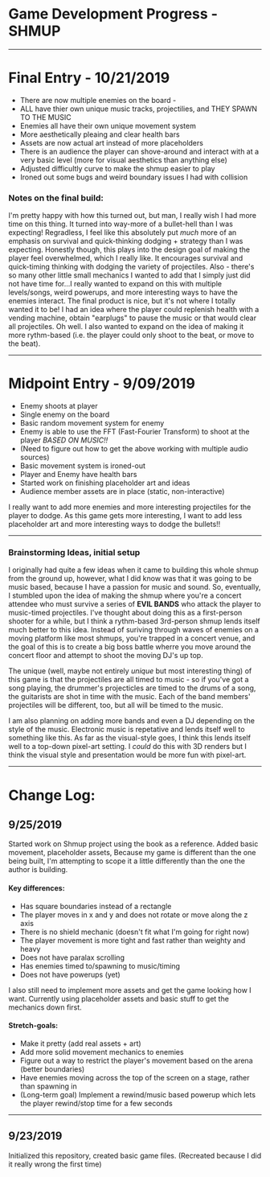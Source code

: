 # Game Development Progress - SHMUP 


---

# Final Entry - 10/21/2019
* There are now multiple enemies on the board - 
* ALL have thier own unique music tracks, projectilies, and THEY SPAWN TO THE MUSIC 
* Enemies all have their own unique movement system
* More aesthetically pleaing and clear health bars
* Assets are now actual art instead of more placeholders
* There is an audience the player can shove-around and interact with at a very basic level (more for visual aesthetics than anything else) 
* Adjusted difficultly curve to make the shmup easier to play
* Ironed out some bugs and weird boundary issues I had with collision 


### Notes on the final build:

I'm pretty happy with how this turned out, but man, I really wish I had more time on this thing.
It turned into way-more of a bullet-hell than I was expecting! Regradless, I feel like this absolutely put *much* more of an emphasis on survival and quick-thinking dodging + strategy than I was expecting. Honestly though, this plays into the design goal of making the player feel overwhelmed, which I really like. It encourages survival and quick-timing thinking with dodging the variety of projectiles. 
Also - there's so many other little small mechanics I wanted to add that I simply just did not have time for...I really wanted to expand on this with multiple levels/songs, weird powerups, and more interesting ways to have the enemies interact. The final product is nice, but it's not where I totally wanted it to be! I had an idea where the player could replenish health with a vending machine, obtain "earplugs" to pause the music or that would clear all projectiles. Oh well.
I also wanted to expand on the idea of making it more rythm-based (i.e. the player could only shoot to the beat, or move to the beat). 


---

# Midpoint Entry - 9/09/2019
* Enemy shoots at player
* Single enemy on the board
* Basic random movement system for enemy 
* Enemy is able to use the FFT (Fast-Fourier Transform) to shoot at the player *BASED ON MUSIC!!* 
* (Need to figure out how to get the above working with multiple audio sources)
* Basic movement system is ironed-out
* Player and Enemy have health bars 
* Started work on finishing placeholder art and ideas
* Audience member assets are in place (static, non-interactive) 

I really want to add more enemies and more interesting projectiles for the player to dodge. As this game gets more interesting, I want to add less placeholder art and more interesting ways to dodge the bullets!! 

---

### Brainstorming Ideas, initial setup

I originally had quite a few ideas when it came to building this whole shmup from the ground up, however, what I did know was that it was going to be music based, because I have a passion for music and sound. So, eventually, I stumbled upon the idea of making the shmup where you're a concert attendee who must survive a series of **EVIL BANDS** who attack the player to music-timed projectiles. I've thought about doing this as a first-person shooter for a while, but I think a rythm-based 3rd-person shmup lends itself much better to this idea. Instead of suriving through waves of enemies on a moving platform like most shmups, you're trapped in a concert venue, and the goal of this is to create a big boss battle wherre you move around the concert floor and attempt to shoot the moving DJ's up top. 



The unique (well, maybe not entirely *unique* but most interesting thing) of this game is that the projectiles are all timed to music - so if you've got a song playing, the drummer's projecticles are timed to the drums of a song, the guitarists are shot in time with the music. Each of the band members' projectiles will be different, too, but all will be timed to the music. 



I am also planning on adding more bands and even a DJ depending on the style of the music. Electronic music is repetative and lends itself well to something like this. 
As far as the visual-style goes, I think this lends itself well to a top-down pixel-art setting. I *could* do this with 3D renders but I think the visual style and presentation would be more fun with pixel-art. 

---


# Change Log: 

## 9/25/2019
Started work on Shmup project using the book as a reference. Added basic movement, placeholder assets, 
Because my game is different than the one being built,
I'm attempting to scope it a little differently than the one the author is building. 

#### Key differences: 
* Has square boundaries instead of a rectangle
* The player moves in x and y and does not rotate or move along the z axis
* There is no shield mechanic (doesn't fit what I'm going for right now)
* The player movement is more tight and fast rather than weighty and heavy 
* Does not have paralax scrolling
* Has enemies timed to/spawning to music/timing
* Does not have powerups (yet)

I also still need to implement more assets and get the game looking how I want. Currently using placeholder assets and basic stuff to get the mechanics down first.
#### Stretch-goals: 
* Make it pretty (add real assets + art)
* Add more solid movement mechanics to enemies 
* Figure out a way to restrict the player's movement based on the arena (better boundaries) 
* Have enemies moving across the top of the screen on a stage, rather than spawning in
* (Long-term goal) Implement a rewind/music based powerup which lets the player rewind/stop time for a few seconds 

---

## 9/23/2019
Initialized this repository, created basic game files. (Recreated because I did it really wrong the first time)
